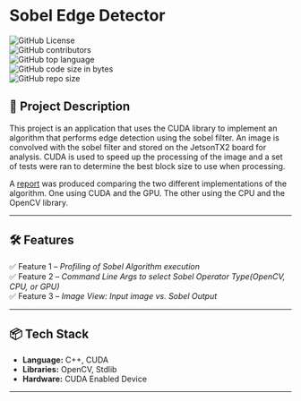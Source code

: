 # **Sobel Edge Detector**  

![GitHub License](https://img.shields.io/github/license/level2fast/cuda)<br/>
![GitHub contributors](https://img.shields.io/github/contributors/level2fast/cuda) <br/>
![GitHub top language](https://img.shields.io/github/languages/top/level2fast/cuda)<br/>
![GitHub code size in bytes](https://img.shields.io/github/languages/code-size/level2fast/cuda) <br/>
![GitHub repo size](https://img.shields.io/github/repo-size/level2fast/cuda)<br/>

## **📝 Project Description**  
This project is an application that uses the CUDA library to implement an algorithm that performs edge detection using the sobel filter. An image is convolved with the sobel filter and stored on the JetsonTX2 board for analysis. CUDA is used to speed up the processing of the image and a set of tests were ran to determine the best block size to use when processing. 
 
A [report](https://github.com/level2fast/cuda/blob/main/sobel-edge-detector/docs/Report.pdf) was produced comparing the two different implementations of the algorithm. One using CUDA and the GPU. The other using the CPU and the OpenCV library. 

---

<!-- ## **🚀 Live Demo**  
[🔗 Click here to check out the live version](https://your-live-demo-url.com) *(if applicable)*  

---

## **📸 Screenshots**  
Include relevant screenshots or GIFs showcasing your project’s interface and functionality.  

![Screenshot](https://your-screenshot-url.com/image.png)  

--- -->

## **🛠️ Features**  
✅ Feature 1 – *Profiling of Sobel Algorithm execution*  
✅ Feature 2 – *Command Line Args to select Sobel Operator Type(OpenCV, CPU, or GPU)*  
✅ Feature 3 – *Image View: Input image vs. Sobel Output*  

---

## **📦 Tech Stack**  
- **Language:** C++, CUDA
- **Libraries:** OpenCV, Stdlib
- **Hardware:** CUDA Enabled Device
---

<!-- ## **📥 Installation & Setup**  
Clone the repository and install dependencies:  

```bash
git clone https://github.com/your-username/your-repo.git
cd your-repo
npm install
``` -->
